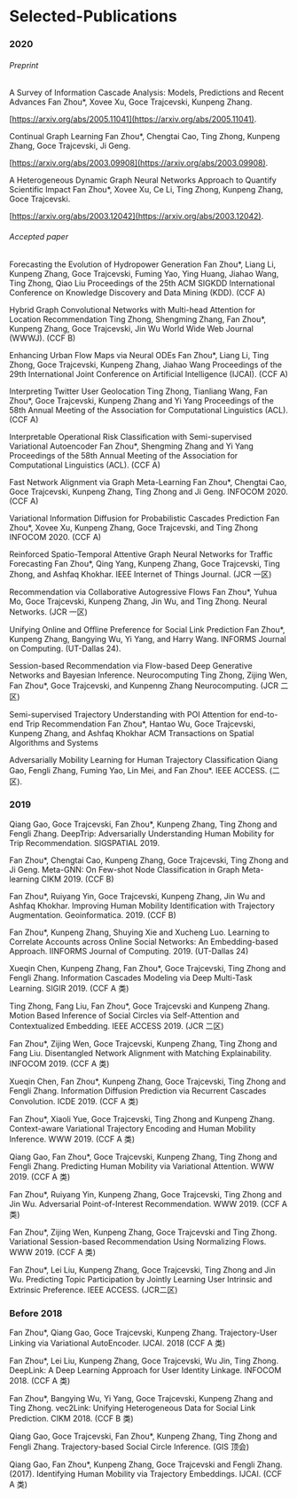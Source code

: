 # Selected-Publications

### 2020

###### Preprint

A Survey of Information Cascade Analysis: Models, Predictions and Recent Advances 
Fan Zhou*, Xovee Xu, Goce Trajcevski, Kunpeng Zhang. 

[https://arxiv.org/abs/2005.11041](https://arxiv.org/abs/2005.11041).

Continual Graph Learning 
Fan Zhou*, Chengtai Cao, Ting Zhong, Kunpeng Zhang, Goce Trajcevski, Ji Geng. 

[https://arxiv.org/abs/2003.09908](https://arxiv.org/abs/2003.09908).

A Heterogeneous Dynamic Graph Neural Networks Approach to Quantify Scientific Impact
Fan Zhou*, Xovee Xu, Ce Li, Ting Zhong, Kunpeng Zhang, Goce Trajcevski. 

[https://arxiv.org/abs/2003.12042](https://arxiv.org/abs/2003.12042).

###### Accepted paper
Forecasting the Evolution of Hydropower Generation 
Fan Zhou*, Liang Li, Kunpeng Zhang, Goce Trajcevski, Fuming Yao, Ying Huang, Jiahao Wang, Ting Zhong, Qiao Liu
Proceedings of the 25th ACM SIGKDD International Conference on Knowledge Discovery and Data Mining (KDD). (CCF A)

Hybrid Graph Convolutional Networks with Multi-head Attention for Location Recommendation 
Ting Zhong, Shengming Zhang, Fan Zhou*, Kunpeng Zhang, Goce Trajcevski, Jin Wu
World Wide Web Journal (WWWJ). (CCF B)

Enhancing Urban Flow Maps via Neural ODEs 
Fan Zhou*, Liang Li, Ting Zhong, Goce Trajcevski, Kunpeng Zhang, Jiahao Wang 
Proceedings of the 29th International Joint Conference on Artificial Intelligence (IJCAI). (CCF A)

Interpreting Twitter User Geolocation 
Ting Zhong, Tianliang Wang, Fan Zhou*, Goce Trajcevski, Kunpeng Zhang and Yi Yang 
Proceedings of the 58th Annual Meeting of the Association for Computational Linguistics (ACL). (CCF A)

Interpretable Operational Risk Classification with Semi-supervised Variational Autoencoder 
Fan Zhou*, Shengming Zhang and Yi Yang 
Proceedings of the 58th Annual Meeting of the Association for Computational Linguistics (ACL). (CCF A)

Fast Network Alignment via Graph Meta-Learning 
Fan Zhou*, Chengtai Cao, Goce Trajcevski,  Kunpeng Zhang, Ting Zhong and Ji Geng. 
INFOCOM 2020. (CCF A)

Variational Information Diffusion for Probabilistic Cascades Prediction 
Fan Zhou*, Xovee Xu, Kunpeng Zhang, Goce Trajcevski, and Ting Zhong 
INFOCOM 2020. (CCF A)

Reinforced Spatio-Temporal Attentive Graph Neural Networks for Traffic Forecasting 
Fan Zhou*, Qing Yang, Kunpeng Zhang, Goce Trajcevski, Ting Zhong, and Ashfaq Khokhar.
IEEE Internet of Things Journal. (JCR 一区)

Recommendation via Collaborative Autogressive Flows 
Fan Zhou*, Yuhua Mo, Goce Trajcevski, Kunpeng Zhang, Jin Wu, and Ting Zhong.
Neural Networks. (JCR 一区)

Unifying Online and Offline Preference for Social Link Prediction 
Fan Zhou*, Kunpeng Zhang, Bangying Wu, Yi Yang, and Harry Wang.
INFORMS Journal on Computing. (UT-Dallas 24).

Session-based Recommendation via Flow-based Deep Generative Networks and Bayesian Inference. Neurocomputing
Ting Zhong, Zijing Wen, Fan Zhou*, Goce Trajcevski, and Kunpenng Zhang
Neurocomputing. (JCR 二区)

Semi-supervised Trajectory Understanding with POI Attention for end-to-end Trip Recommendation 
Fan Zhou*, Hantao Wu, Goce Trajcevski, Kunpeng Zhang, and Ashfaq Khokhar
ACM Transactions on Spatial Algorithms and Systems

Adversarially Mobility Learning for Human Trajectory Classification 
Qiang Gao, Fengli Zhang, Fuming Yao, Lin Mei, and Fan Zhou*.
IEEE ACCESS. (二区).

### 2019
Qiang Gao, Goce Trajcevski, Fan Zhou*, Kunpeng Zhang, Ting Zhong and Fengli Zhang. DeepTrip: Adversarially Understanding Human Mobility for Trip Recommendation. SIGSPATIAL 2019. 

Fan Zhou*, Chengtai Cao, Kunpeng Zhang, Goce Trajcevski,  Ting Zhong and Ji Geng. Meta-GNN: On Few-shot Node Classification in Graph Meta-learning CIKM 2019. (CCF B)

Fan Zhou*, Ruiyang Yin, Goce Trajcevski, Kunpeng Zhang, Jin Wu and Ashfaq Khokhar. Improving Human Mobility Identification with Trajectory Augmentation. Geoinformatica. 2019. (CCF B)

Fan Zhou*, Kunpeng Zhang, Shuying Xie and Xucheng Luo. Learning to Correlate Accounts across Online Social Networks: An Embedding-based Approach. IINFORMS Journal of Computing. 2019. (UT-Dallas 24)

Xueqin Chen, Kunpeng Zhang, Fan Zhou*, Goce Trajcevski, Ting Zhong and Fengli Zhang. Information Cascades Modeling via Deep Multi-Task Learning. SIGIR 2019.  (CCF A 类) 

Ting Zhong, Fang Liu, Fan Zhou*, Goce Trajcevski and Kunpeng Zhang. Motion Based Inference of Social Circles via Self-Attention and Contextualized Embedding. IEEE ACCESS 2019.  (JCR 二区) 

Fan Zhou*, Zijing Wen, Goce Trajcevski, Kunpeng Zhang, Ting Zhong and Fang Liu. Disentangled Network Alignment with Matching Explainability. INFOCOM 2019. (CCF A 类) 

Xueqin Chen, Fan Zhou*, Kunpeng Zhang, Goce Trajcevski, Ting Zhong and Fengli Zhang. Information Diffusion Prediction via Recurrent Cascades Convolution. ICDE 2019.  (CCF A 类) 

Fan Zhou*, Xiaoli Yue, Goce Trajcevski, Ting Zhong and Kunpeng Zhang. Context-aware Variational Trajectory Encoding and Human Mobility Inference. WWW 2019. (CCF A 类)

Qiang Gao, Fan Zhou*, Goce Trajcevski, Kunpeng Zhang, Ting Zhong and Fengli Zhang. Predicting Human Mobility via Variational Attention. WWW 2019.  (CCF A 类)

Fan Zhou*, Ruiyang Yin, Kunpeng Zhang, Goce Trajcevski, Ting Zhong and Jin Wu. Adversarial Point-of-Interest Recommendation. WWW 2019.  (CCF A 类) 

Fan Zhou*, Zijing Wen, Kunpeng Zhang, Goce Trajcevski and Ting Zhong. Variational Session-based Recommendation Using Normalizing Flows. WWW 2019.  (CCF A 类) 

Fan Zhou*, Lei Liu, Kunpeng Zhang, Goce Trajcevski, Ting Zhong and Jin Wu. Predicting Topic Participation by Jointly Learning User Intrinsic and Extrinsic Preference. IEEE ACCESS. (JCR二区)

### Before 2018

Fan Zhou*, Qiang Gao, Goce Trajcevski, Kunpeng Zhang. Trajectory-User Linking via Variational AutoEncoder. IJCAI. 2018 (CCF A 类) 

Fan Zhou*, Lei Liu, Kunpeng Zhang, Goce Trajcevski, Wu Jin, Ting Zhong. DeepLink: A Deep Learning Approach for User Identity Linkage. INFOCOM 2018. (CCF A 类) 

Fan Zhou*, Bangying Wu, Yi Yang, Goce Trajcevski, Kunpeng Zhang and Ting Zhong. vec2Link: Unifying Heterogeneous Data for Social Link Prediction. CIKM 2018. (CCF B 类) 

Qiang Gao, Goce Trajcevski, Fan Zhou*, Kunpeng Zhang, Ting Zhong and Fengli Zhang. Trajectory-based Social Circle Inference. (GIS 顶会) 

Qiang Gao, Fan Zhou*, Kunpeng Zhang, Goce Trajcevski and Fengli Zhang. (2017). Identifying Human Mobility via Trajectory Embeddings. IJCAI. (CCF A 类) 


